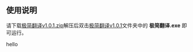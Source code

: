 ## 使用说明

请下载[极简翻译v1.0.1.zip](https://github.com/X-CenD-Hai/-/raw/master/build/%E6%9E%81%E7%AE%80%E7%BF%BB%E8%AF%91v1.0.1/%E6%9E%81%E7%AE%80%E7%BF%BB%E8%AF%91v1.0.1.zip)解压后双击[极简翻译v1.0.1](https://github.com/X-CenD-Hai/-/tree/master/build/%E6%9E%81%E7%AE%80%E7%BF%BB%E8%AF%91v1.0.1)文件夹中的 __极简翻译.exe__ 即可运行。


hello
